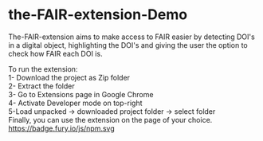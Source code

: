 # the-FAIR-extension-Demo
The-FAIR-extension aims to make access to FAIR easier by detecting DOI's in a digital object, highlighting the DOI's and giving the user the option to check how FAIR each DOI is.<br>

To run the extension:<br>
1- Download the project as Zip folder <br>
2- Extract the folder<br>
3- Go to Extensions page in Google Chrome<br>
4- Activate Developer mode on top-right<br>
5-Load unpacked -> downloaded project folder -> select folder<br>
Finally, you can use the extension on the page of your choice.
https://badge.fury.io/js/npm.svg
